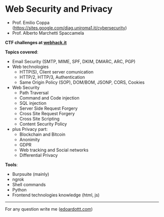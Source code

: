 # Web Security and Privacy

- Prof. Emilio Coppa (https://sites.google.com/diag.uniroma1.it/cybersecurity)
- Prof. Alberto Marchetti Spaccamela

**CTF challenges at [webhack.it](https://webhack.it/)**

**Topics covered**:
- Email Security (SMTP, MIME, SPF, DKIM, DMARC, ARC, PGP)
- Web technologies 
    - HTTP(S), Client server comunication
    - HTTP/2, HTTP/3, Authentication
    - Same Origin Policy (SOP), DOM/BOM, JSONP, CORS, Cookies
- Web Security
    - Path Traversal
    - Command and Code injection
    - SQL injection
    - Server Side Request Forgery
    - Cross Site Request Forgery
    - Cross Site Scripting
    - Content Security Policy
- plus Privacy part:
    - Blockchain and Bitcoin
    - Anonimity
    - GDPR
    - Web tracking and Social networks
    - Differential Privacy

**Tools**:
- Burpsuite (mainly)
- ngrok
- Shell commands
- Python
- Frontend technologies knowledge (html, js)

---------

For any question write me ([edoardottt.com](https://edoardottt.com/))
